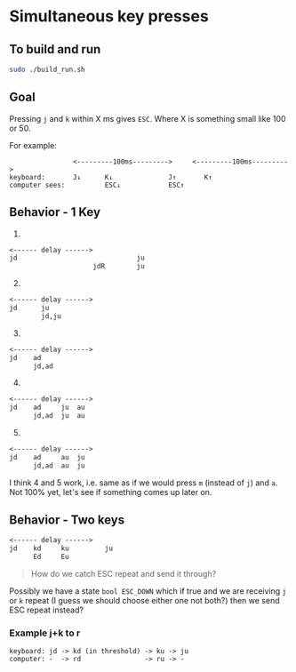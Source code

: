 # Simultaneous key presses

## To build and run

```sh
sudo ./build_run.sh
```

## Goal

Pressing `j` and `k` within X ms gives `ESC`.
Where X is something small like 100 or 50.

For example:

```text
                <---------100ms--------->     <---------100ms--------->
keyboard:       J↓      K↓              J↑       K↑
computer sees:          ESC↓            ESC↑
```

## Behavior - 1 Key 

1)

```txt
<------ delay ------>
jd                              ju
                     jdR        ju
```

2)

```txt
<------ delay ------>
jd      ju
        jd,ju
```

3)

```txt
<------ delay ------>
jd    ad
      jd,ad
```

4)

```txt
<------ delay ------>
jd    ad     ju  au
      jd,ad  ju  au
```

5)

```txt
<------ delay ------>
jd    ad     au  ju
      jd,ad  au  ju
```

I think 4 and 5 work, i.e. same as if we would press `m` (instead of `j`) and `a`.
Not 100% yet, let's see if something comes up later on.


## Behavior - Two keys

```txt
<------ delay ------>
jd    kd     ku         ju
      Ed     Eu
```

> How do we catch ESC repeat and send it through?

Possibly we have a state `bool ESC_DOWN` which if true and we are receiving `j` or `k` repeat (I guess we should choose either one not both?) then we send ESC repeat instead?


### Example j+k to r

```
keyboard: jd -> kd (in threshold) -> ku -> ju
computer: -  -> rd                -> ru -> -
```

